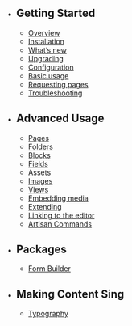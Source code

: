 - ## Getting Started
    - [Overview](/{{route}}/{{version}}/overview)
    - [Installation](/{{route}}/{{version}}/installation)
    - [What’s new](/{{route}}/{{version}}/whats-new)
    - [Upgrading](/{{route}}/{{version}}/upgrading)
    - [Configuration](/{{route}}/{{version}}/configuration)
    - [Basic usage](/{{route}}/{{version}}/basic-usage)
    - [Requesting pages](/{{route}}/{{version}}/requesting-pages)
    - [Troubleshooting](/{{route}}/{{version}}/troubleshooting)
    
- ## Advanced Usage
    - [Pages](/{{route}}/{{version}}/pages)
    - [Folders](/{{route}}/{{version}}/folders)
    - [Blocks](/{{route}}/{{version}}/blocks)
    - [Fields](/{{route}}/{{version}}/fields)
    - [Assets](/{{route}}/{{version}}/assets)
    - [Images](/{{route}}/{{version}}/images)
    - [Views](/{{route}}/{{version}}/views)
    - [Embedding media](/{{route}}/{{version}}/embedding-media)
    - [Extending](/{{route}}/{{version}}/traits)
    - [Linking to the editor](/{{route}}/{{version}}/linking-the-visual-editor)
    - [Artisan Commands](/{{route}}/{{version}}/artisan)
    
- ## Packages
    - [Form Builder](/{{route}}/{{version}}/laravel-storyblok-forms)
    
- ## Making Content Sing
    - [Typography](/{{route}}/{{version}}/typography)
